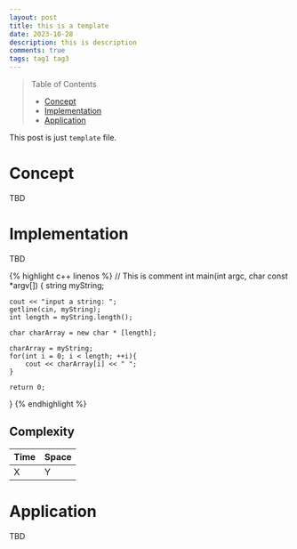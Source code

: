 ```yaml
---
layout: post
title: this is a template
date: 2023-10-28
description: this is description
comments: true
tags: tag1 tag3
---
```


> Table of Contents
> * [Concept](#concept)
> * [Implementation](#implementation)
> * [Application](#application)

This post is just `template` file.

# Concept

TBD

# Implementation

TBD

{% highlight c++ linenos %}
// This is comment
int main(int argc, char const *argv[])
{
    string myString;

    cout << "input a string: ";
    getline(cin, myString);
    int length = myString.length();

    char charArray = new char * [length];

    charArray = myString;
    for(int i = 0; i < length; ++i){
        cout << charArray[i] << " ";
    }

    return 0;
}
{% endhighlight %}

## Complexity

| Time | Space |
|------|-------|
| X    | Y     |

# Application

TBD

